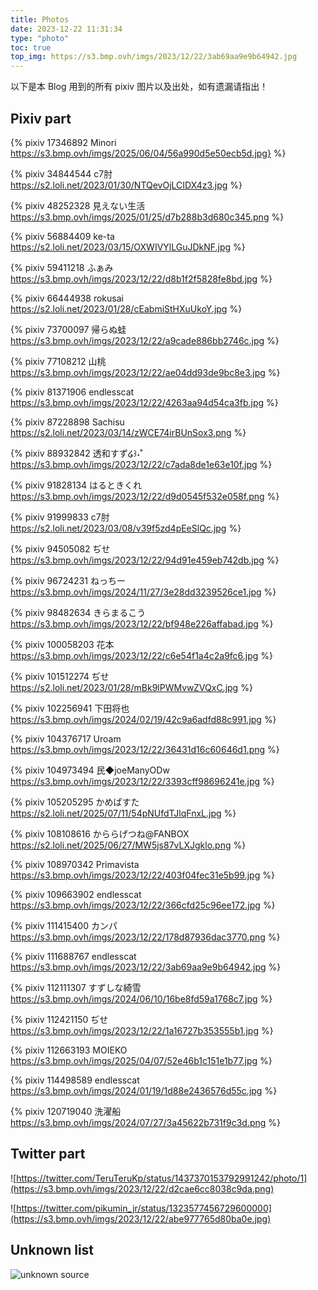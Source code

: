 ```yaml
---
title: Photos
date: 2023-12-22 11:31:34
type: "photo"
toc: true
top_img: https://s3.bmp.ovh/imgs/2023/12/22/3ab69aa9e9b64942.jpg
---
```


以下是本 Blog 用到的所有 pixiv 图片以及出处，如有遗漏请指出！

## Pixiv part

{% pixiv 17346892 Minori <https://s3.bmp.ovh/imgs/2025/06/04/56a990d5e50ecb5d.jpg}> %}

{% pixiv 34844544 c7肘 <https://s2.loli.net/2023/01/30/NTQevOjLCIDX4z3.jpg> %}

{% pixiv 48252328 見えない生活 <https://s3.bmp.ovh/imgs/2025/01/25/d7b288b3d680c345.png> %}

{% pixiv 56884409 ke-ta <https://s2.loli.net/2023/03/15/OXWIVYlLGuJDkNF.jpg> %}

{% pixiv 59411218 ふぁみ <https://s3.bmp.ovh/imgs/2023/12/22/d8b1f2f5828fe8bd.jpg> %}

{% pixiv 66444938 rokusai <https://s2.loli.net/2023/01/28/cEabmiStHXuUkoY.jpg> %}

{% pixiv 73700097 帰らぬ蛙 <https://s3.bmp.ovh/imgs/2023/12/22/a9cade886bb2746c.jpg> %}

{% pixiv 77108212 山桃 <https://s3.bmp.ovh/imgs/2023/12/22/ae04dd93de9bc8e3.jpg> %}

{% pixiv 81371906 endlesscat <https://s3.bmp.ovh/imgs/2023/12/22/4263aa94d54ca3fb.jpg> %}

<!-- {% pixiv 87228898 Sachisu https://s3.bmp.ovh/imgs/2023/12/22/b18b37dad5236fb7.png %} -->

{% pixiv 87228898 Sachisu <https://s2.loli.net/2023/03/14/zWCE74irBUnSox3.png> %}

{% pixiv 88932842 透和すず໒꒱˖˚ <https://s3.bmp.ovh/imgs/2023/12/22/c7ada8de1e63e10f.jpg> %}

{% pixiv 91828134 はるときくれ <https://s3.bmp.ovh/imgs/2023/12/22/d9d0545f532e058f.png> %}

{% pixiv 91999833 c7肘 <https://s2.loli.net/2023/03/08/v39f5zd4pEeSlQc.jpg> %}

{% pixiv 94505082 ぢせ <https://s3.bmp.ovh/imgs/2023/12/22/94d91e459eb742db.jpg> %}

{% pixiv 96724231 ねっちー <https://s3.bmp.ovh/imgs/2024/11/27/3e28dd3239526ce1.jpg> %}

{% pixiv 98482634 きらまるこう <https://s3.bmp.ovh/imgs/2023/12/22/bf948e226affabad.jpg> %}

{% pixiv 100058203 花本 <https://s3.bmp.ovh/imgs/2023/12/22/c6e54f1a4c2a9fc6.jpg> %}

{% pixiv 101512274 ぢせ <https://s2.loli.net/2023/01/28/mBk9lPWMvwZVQxC.jpg> %}

{% pixiv 102256941 下田将也 <https://s3.bmp.ovh/imgs/2024/02/19/42c9a6adfd88c991.jpg> %}

{% pixiv 104376717 Uroam <https://s3.bmp.ovh/imgs/2023/12/22/36431d16c60646d1.png> %}

{% pixiv 104973494 民◆joeManyODw <https://s3.bmp.ovh/imgs/2023/12/22/3393cff98696241e.jpg> %}

{% pixiv 105205295 かめぱすた <https://s2.loli.net/2025/07/11/54pNUfdTJlqFnxL.jpg> %}

{% pixiv 108108616 かららげつね@FANBOX <https://s2.loli.net/2025/06/27/MW5js87vLXJgklo.png> %}

{% pixiv 108970342 Primavista <https://s3.bmp.ovh/imgs/2023/12/22/403f04fec31e5b99.jpg> %}

{% pixiv 109663902 endlesscat <https://s3.bmp.ovh/imgs/2023/12/22/366cfd25c96ee172.jpg> %}

{% pixiv 111415400 カンパ <https://s3.bmp.ovh/imgs/2023/12/22/178d87936dac3770.png> %}

{% pixiv 111688767 endlesscat <https://s3.bmp.ovh/imgs/2023/12/22/3ab69aa9e9b64942.jpg> %}

{% pixiv 112111307 すずしな綺雪 <https://s3.bmp.ovh/imgs/2024/06/10/16be8fd59a1768c7.jpg> %}

{% pixiv 112421150 ぢせ <https://s3.bmp.ovh/imgs/2023/12/22/1a16727b353555b1.jpg> %}

{% pixiv 112663193 MOIEKO <https://s3.bmp.ovh/imgs/2025/04/07/52e46b1c151e1b77.jpg> %}

{% pixiv 114498589 endlesscat <https://s3.bmp.ovh/imgs/2024/01/19/1d88e2436576d55c.jpg> %}

{% pixiv 120719040 洗濯船 <https://s3.bmp.ovh/imgs/2024/07/27/3a45622b731f9c3d.png> %}

## Twitter part

![https://twitter.com/TeruTeruKp/status/1437370153792991242/photo/1](https://s3.bmp.ovh/imgs/2023/12/22/d2cae6cc8038c9da.png)

![https://twitter.com/pikumin_jr/status/1323577456729600000](https://s3.bmp.ovh/imgs/2023/12/22/abe977765d80ba0e.jpg)

## Unknown list

![unknown source](https://static.zerochan.net/Hatsune.Miku.full.1661213.jpg)
